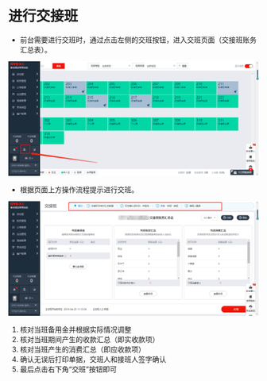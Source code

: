 # 进行交接班

* 前台需要进行交班时，通过点击左侧的交班按钮，进入交班页面（交接班账务汇总表）。

![](../../../.gitbook/assets/image%20%28912%29.png)

* 根据页面上方操作流程提示进行交班。

![](../../../.gitbook/assets/image%20%28633%29.png)

1. 核对当班备用金并根据实际情况调整
2. 核对当班期间产生的收款汇总（即实收款项）
3. 核对当班产生的消费汇总（即应收款项）
4. 确认无误后打印单据，交班人和接班人签字确认
5. 最后点击右下角“交班”按钮即可

